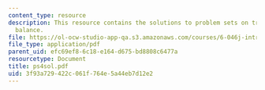 ```yaml
---
content_type: resource
description: This resource contains the solutions to problem sets on treaps and tree
  balance.
file: https://ol-ocw-studio-app-qa.s3.amazonaws.com/courses/6-046j-introduction-to-algorithms-sma-5503-fall-2005/3f93a729422c061f764e5a44eb7d12e2_ps4sol.pdf
file_type: application/pdf
parent_uid: efc69ef8-6c18-e164-d675-bd8808c6477a
resourcetype: Document
title: ps4sol.pdf
uid: 3f93a729-422c-061f-764e-5a44eb7d12e2
---
```

